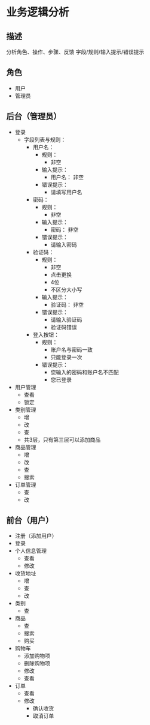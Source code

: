 # 业务逻辑分析

## 描述

分析角色、操作、步骤、反馈
字段/规则/输入提示/错误提示

## 角色

- 用户
- 管理员

## 后台（管理员）

- 登录
    - 字段列表与规则：
        - 用户名：
            - 规则：
                - 非空
            - 输入提示：
                - 用户名： 非空
            - 错误提示：
                - 请填写用户名
        - 密码：
            - 规则：
                - 非空
            - 输入提示：
                - 密码： 非空
            - 错误提示：
                - 请输入密码
        - 验证码：
            - 规则：
                - 非空
                - 点击更换
                - 4位
                - 不区分大小写
            - 输入提示：
                - 验证码： 非空
            - 错误提示：
                - 请输入验证码
                - 验证码错误
        - 登入按钮：
            - 规则：
                - 账户名与密码一致
                - 只能登录一次
            - 错误提示：
                - 您输入的密码和账户名不匹配
                - 您已登录
- 用户管理
    - 查看
    - 锁定
- 类别管理
    - 增
    - 改
    - 查
    - 共3层，只有第三层可以添加商品
- 商品管理
    - 增
    - 改
    - 查
    - 搜索
- 订单管理
    - 查
    - 改

## 前台（用户）

- 注册（添加用户）
- 登录
- 个人信息管理
    - 查看
    - 修改
- 收货地址
    - 增
    - 查
    - 改
- 类别
    - 查
- 商品
    - 查
    - 搜索
    - 购买
- 购物车
    - 添加购物项
    - 删除购物项
    - 修改
    - 查看
- 订单
    - 查看
    - 修改
        - 确认收货
        - 取消订单